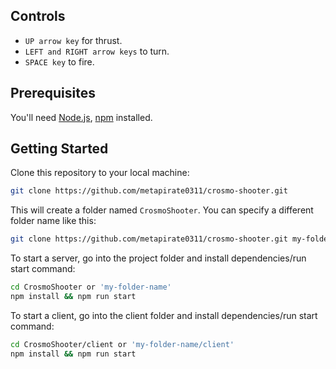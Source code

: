 
## Controls

- `UP arrow key` for thrust.
- `LEFT and RIGHT arrow keys` to turn.
- `SPACE key` to fire.

## Prerequisites

You'll need [Node.js](https://nodejs.org/en/), [npm](https://www.npmjs.com/) installed.

## Getting Started

Clone this repository to your local machine:

```bash
git clone https://github.com/metapirate0311/crosmo-shooter.git
```

This will create a folder named `CrosmoShooter`. You can specify a different folder name like this:

```bash
git clone https://github.com/metapirate0311/crosmo-shooter.git my-folder-name
```

To start a server, go into the project folder and install dependencies/run start command:

```bash
cd CrosmoShooter or 'my-folder-name'
npm install && npm run start
```

To start a client, go into the client folder and install dependencies/run start command:

```bash
cd CrosmoShooter/client or 'my-folder-name/client'
npm install && npm run start
```